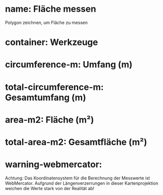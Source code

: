 ﻿# name: Fläche messen

Polygon zeichnen, um Fläche zu messen

# container: Werkzeuge

# circumference-m: Umfang (m)
# total-circumference-m: Gesamtumfang (m)
# area-m2: Fläche (m²)
# total-area-m2: Gesamtfläche (m²)

# warning-webmercator: 

Achtung: 
Das Koordinatensystem für die Berechnung der Messwerte ist WebMercator. 
Aufgrund der Längenverzerrungen in dieser Kartenprojektion weichen die 
Werte stark von der Realität ab!